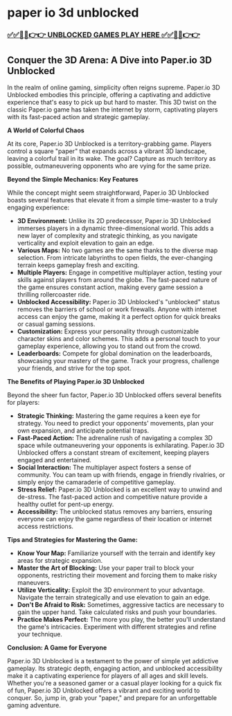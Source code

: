 # paper io 3d unblocked

### [✅✅🔴🔴👉👉 UNBLOCKED GAMES PLAY HERE ✅✅🔴🔴👉👉](https://topstoryindia.com)

## Conquer the 3D Arena: A Dive into Paper.io 3D Unblocked

In the realm of online gaming, simplicity often reigns supreme. Paper.io 3D Unblocked embodies this principle, offering a captivating and addictive experience that's easy to pick up but hard to master. This 3D twist on the classic Paper.io game has taken the internet by storm, captivating players with its fast-paced action and strategic gameplay.

**A World of Colorful Chaos**

At its core, Paper.io 3D Unblocked is a territory-grabbing game. Players control a square "paper" that expands across a vibrant 3D landscape, leaving a colorful trail in its wake. The goal? Capture as much territory as possible, outmaneuvering opponents who are vying for the same prize.

**Beyond the Simple Mechanics: Key Features**

While the concept might seem straightforward, Paper.io 3D Unblocked boasts several features that elevate it from a simple time-waster to a truly engaging experience:

* **3D Environment:**  Unlike its 2D predecessor, Paper.io 3D Unblocked immerses players in a dynamic three-dimensional world. This adds a new layer of complexity and strategic thinking, as you navigate verticality and exploit elevation to gain an edge.
* **Various Maps:**  No two games are the same thanks to the diverse map selection. From intricate labyrinths to open fields, the ever-changing terrain keeps gameplay fresh and exciting.
* **Multiple Players:**  Engage in competitive multiplayer action, testing your skills against players from around the globe. The fast-paced nature of the game ensures constant action, making every game session a thrilling rollercoaster ride.
* **Unblocked Accessibility:**  Paper.io 3D Unblocked's "unblocked" status removes the barriers of school or work firewalls. Anyone with internet access can enjoy the game, making it a perfect option for quick breaks or casual gaming sessions.
* **Customization:**  Express your personality through customizable character skins and color schemes. This adds a personal touch to your gameplay experience, allowing you to stand out from the crowd.
* **Leaderboards:**  Compete for global domination on the leaderboards, showcasing your mastery of the game. Track your progress, challenge your friends, and strive for the top spot.

**The Benefits of Playing Paper.io 3D Unblocked**

Beyond the sheer fun factor, Paper.io 3D Unblocked offers several benefits for players:

* **Strategic Thinking:** Mastering the game requires a keen eye for strategy. You need to predict your opponents' movements, plan your own expansion, and anticipate potential traps.
* **Fast-Paced Action:** The adrenaline rush of navigating a complex 3D space while outmaneuvering your opponents is exhilarating. Paper.io 3D Unblocked offers a constant stream of excitement, keeping players engaged and entertained.
* **Social Interaction:**  The multiplayer aspect fosters a sense of community. You can team up with friends, engage in friendly rivalries, or simply enjoy the camaraderie of competitive gameplay.
* **Stress Relief:**  Paper.io 3D Unblocked is an excellent way to unwind and de-stress. The fast-paced action and competitive nature provide a healthy outlet for pent-up energy.
* **Accessibility:**  The unblocked status removes any barriers, ensuring everyone can enjoy the game regardless of their location or internet access restrictions.

**Tips and Strategies for Mastering the Game:**

* **Know Your Map:**  Familiarize yourself with the terrain and identify key areas for strategic expansion.
* **Master the Art of Blocking:**  Use your paper trail to block your opponents, restricting their movement and forcing them to make risky maneuvers.
* **Utilize Verticality:**  Exploit the 3D environment to your advantage. Navigate the terrain strategically and use elevation to gain an edge.
* **Don't Be Afraid to Risk:**  Sometimes, aggressive tactics are necessary to gain the upper hand. Take calculated risks and push your boundaries.
* **Practice Makes Perfect:**  The more you play, the better you'll understand the game's intricacies. Experiment with different strategies and refine your technique.

**Conclusion: A Game for Everyone**

Paper.io 3D Unblocked is a testament to the power of simple yet addictive gameplay. Its strategic depth, engaging action, and unblocked accessibility make it a captivating experience for players of all ages and skill levels. Whether you're a seasoned gamer or a casual player looking for a quick fix of fun, Paper.io 3D Unblocked offers a vibrant and exciting world to conquer. So, jump in, grab your "paper," and prepare for an unforgettable gaming adventure. 

